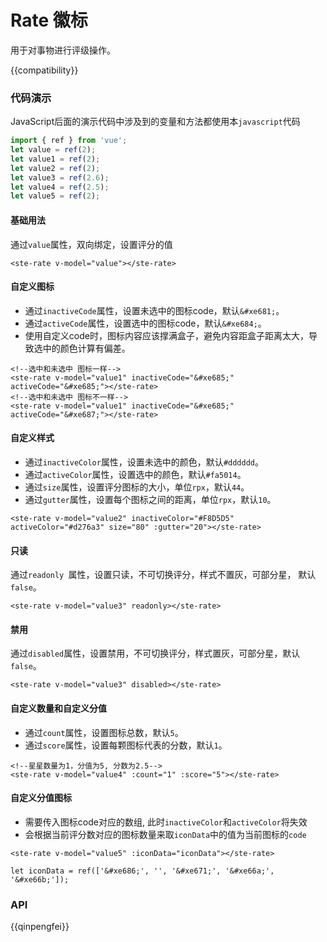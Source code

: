 # Rate 徽标

用于对事物进行评级操作。

{{compatibility}}

### 代码演示

JavaScript后面的演示代码中涉及到的变量和方法都使用本`javascript`代码

```javascript
import { ref } from 'vue';
let value = ref(2);
let value1 = ref(2);
let value2 = ref(2);
let value3 = ref(2.6);
let value4 = ref(2.5);
let value5 = ref(2);
```

#### 基础用法

通过`value`属性，双向绑定，设置评分的值

```
<ste-rate v-model="value"></ste-rate>
```

#### 自定义图标

-   通过`inactiveCode`属性，设置未选中的图标code，默认`&#xe681;`。
-   通过`activeCode`属性，设置选中的图标code，默认`&#xe684;`。
-   使用自定义code时，图标内容应该撑满盒子，避免内容距盒子距离太大，导致选中的颜色计算有偏差。

```
<!--选中和未选中 图标一样-->
<ste-rate v-model="value1" inactiveCode="&#xe685;" activeCode="&#xe685;"></ste-rate>
<!--选中和未选中 图标不一样-->
<ste-rate v-model="value1" inactiveCode="&#xe685;" activeCode="&#xe687;"></ste-rate>
```

#### 自定义样式

-   通过`inactiveColor`属性，设置未选中的颜色，默认`#dddddd`。
-   通过`activeColor`属性，设置选中的颜色，默认`#fa5014`。
-   通过`size`属性，设置评分图标的大小，单位`rpx`，默认`44`。
-   通过`gutter`属性，设置每个图标之间的距离，单位`rpx`，默认`10`。

```
<ste-rate v-model="value2" inactiveColor="#F8D5D5" activeColor="#d276a3" size="80" :gutter="20"></ste-rate>
```

#### 只读

通过`readonly `属性，设置只读，不可切换评分，样式不置灰，可部分星， 默认`false`。

```
<ste-rate v-model="value3" readonly></ste-rate>
```

#### 禁用

通过`disabled`属性，设置禁用，不可切换评分，样式置灰，可部分星，默认`false`。

```
<ste-rate v-model="value3" disabled></ste-rate>
```

#### 自定义数量和自定义分值

-   通过`count`属性，设置图标总数，默认`5`。
-   通过`score`属性，设置每颗图标代表的分数，默认`1`。

```
<!--星星数量为1，分值为5, 分数为2.5-->
<ste-rate v-model="value4" :count="1" :score="5"></ste-rate>
```

#### 自定义分值图标

-   需要传入图标code对应的数组, 此时`inactiveColor`和`activeColor`将失效
-   会根据当前评分数对应的图标数量来取`iconData`中的值为当前图标的`code`

```
<ste-rate v-model="value5" :iconData="iconData"></ste-rate>

let iconData = ref(['&#xe686;', '', '&#xe671;', '&#xe66a;', '&#xe66b;']);
```

### API

<!-- props -->

{{qinpengfei}}

